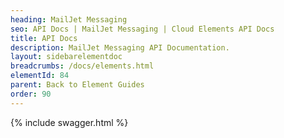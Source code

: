 ```yaml
---
heading: MailJet Messaging
seo: API Docs | MailJet Messaging | Cloud Elements API Docs
title: API Docs
description: MailJet Messaging API Documentation.
layout: sidebarelementdoc
breadcrumbs: /docs/elements.html
elementId: 84
parent: Back to Element Guides
order: 90
---
```


{% include swagger.html %}
